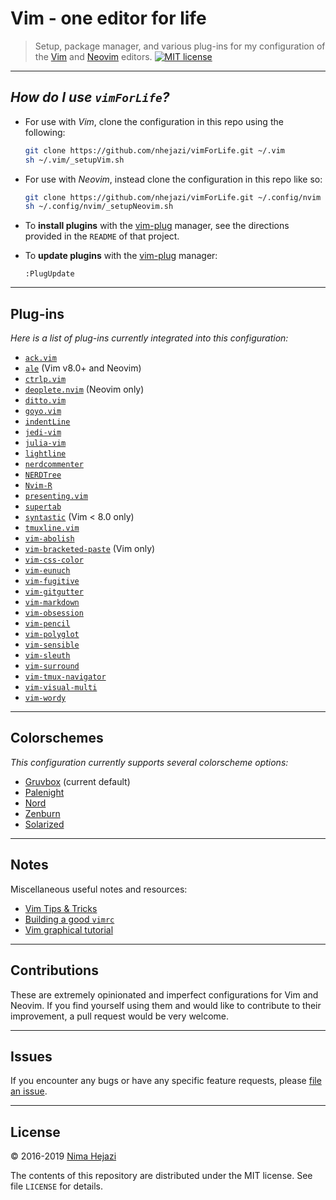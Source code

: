 # Vim - one editor for life

> Setup, package manager, and various plug-ins for my configuration of the
> [Vim](http://www.vim.org/index.php) and [Neovim](https://neovim.io/)
> editors. [![MIT license](http://img.shields.io/badge/license-MIT-brightgreen.svg)](http://opensource.org/licenses/MIT)

---

## _How do I use `vimForLife`?_

* For use with _Vim_, clone the configuration in this repo using the following:
  ```bash
  git clone https://github.com/nhejazi/vimForLife.git ~/.vim
  sh ~/.vim/_setupVim.sh
  ```

- For use with _Neovim_, instead clone the configuration in this repo like so:
  ```bash
  git clone https://github.com/nhejazi/vimForLife.git ~/.config/nvim
  sh ~/.config/nvim/_setupNeovim.sh
  ```

- To __install plugins__ with the
[vim-plug](https://github.com/junegunn/vim-plug) manager, see the directions
provided in the `README` of that project.

- To __update plugins__ with the
[vim-plug](https://github.com/junegunn/vim-plug) manager:
  ```vim
  :PlugUpdate
  ```

---

## Plug-ins

_Here is a list of plug-ins currently integrated into this configuration:_

* [`ack.vim`](https://github.com/mileszs/ack.vim)
* [`ale`](https://github.com/w0rp/ale) (Vim v8.0+ and Neovim)
* [`ctrlp.vim`](https://github.com/ctrlpvim/ctrlp.vim)
* [`deoplete.nvim`](https://github.com/Shougo/deoplete.nvim) (Neovim only)
* [`ditto.vim`](https://github.com/dbmrq/vim-ditto)
* [`goyo.vim`](https://github.com/junegunn/goyo.vim)
* [`indentLine`](https://github.com/Yggdroot/indentLine)
* [`jedi-vim`](https://github.com/davidhalter/jedi-vim)
* [`julia-vim`](https://github.com/JuliaEditorSupport/julia-vim)
* [`lightline`](https://github.com/itchyny/lightline.vim)
* [`nerdcommenter`](https://github.com/scrooloose/nerdcommenter)
* [`NERDTree`](https://github.com/scrooloose/nerdtree)
* [`Nvim-R`](https://github.com/jalvesaq/Nvim-R)
* [`presenting.vim`](https://github.com/sotte/presenting.vim)
* [`supertab`](https://github.com/ervandew/supertab)
* [`syntastic`](https://github.com/vim-syntastic/syntastic) (Vim < 8.0 only)
* [`tmuxline.vim`](https://github.com/edkolev/tmuxline.vim)
* [`vim-abolish`](https://github.com/tpope/tpope-vim-abolish)
* [`vim-bracketed-paste`](https://github.com/ConradIrwin/vim-bracketed-paste)
   (Vim only)
* [`vim-css-color`](https://github.com/ap/vim-css-color)
* [`vim-eunuch`](https://github.com/tpope/vim-eunuch)
* [`vim-fugitive`](https://github.com/tpope/vim-fugitive)
* [`vim-gitgutter`](https://github.com/airblade/vim-gitgutter)
* [`vim-markdown`](https://github.com/plasticboy/vim-markdown)
* [`vim-obsession`](https://github.com/tpope/vim-obsession)
* [`vim-pencil`](https://github.com/reedes/vim-pencil)
* [`vim-polyglot`](https://github.com/sheerun/vim-polyglot)
* [`vim-sensible`](https://github.com/tpope/vim-sensible)
* [`vim-sleuth`](https://github.com/tpope/vim-sleuth)
* [`vim-surround`](https://github.com/tpope/vim-surround)
* [`vim-tmux-navigator`](https://github.com/christoomey/vim-tmux-navigator)
* [`vim-visual-multi`](https://github.com/mg979/vim-visual-multi)
* [`vim-wordy`](https://github.com/reedes/vim-wordy)

---

## Colorschemes

_This configuration currently supports several colorscheme options:_

* [Gruvbox](https://github.com/morhetz/gruvbox) (current default)
* [Palenight](https://github.com/drewtempelmeyer/palenight.vim)
* [Nord](https://github.com/arcticicestudio/nord-vim)
* [Zenburn](https://github.com/jnurmine/Zenburn)
* [Solarized](https://github.com/altercation/vim-colors-solarized)

---

## Notes

Miscellaneous useful notes and resources:

* [Vim Tips & Tricks](https://bluz71.github.io/2017/05/15/vim-tips-tricks.html)
* [Building a good `vimrc`](https://dougblack.io/words/a-good-vimrc.html#colors)
* [Vim graphical
    tutorial](http://www.viemu.com/a_vi_vim_graphical_cheat_sheet_tutorial.html)

---

## Contributions

These are extremely opinionated and imperfect configurations for Vim and Neovim.
If you find yourself using them and would like to contribute to their
improvement, a pull request would be very welcome.

---

## Issues

If you encounter any bugs or have any specific feature requests, please [file an
issue](https://github.com/nhejazi/vimForLife/issues).

---

## License

&copy; 2016-2019 [Nima Hejazi](https://nimahejazi.org)

The contents of this repository are distributed under the MIT license. See file
`LICENSE` for details.
